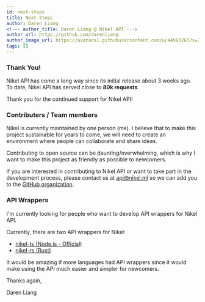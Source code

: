 ```yaml
---
id: next-steps
title: Next Steps
author: Daren Liang
<!--- author_title: Daren Liang @ Nikel API --->
author_url: https://github.com/darenliang
author_image_url: https://avatars1.githubusercontent.com/u/44593263?s=200&v=4
tags: []
---
```


### Thank You!

Nikel API has come a long way since its initial release about 3 weeks ago. To date, Nikel API has served close to **80k requests**.

Thank you for the continued support for Nikel API!

### Contributers / Team members

Nikel is currently maintained by one person (me). I believe that to make this project sustainable for years to come, we will need to create an environment where people can collaborate and share ideas.

Contributing to open source can be daunting/overwhelming, which is why I want to make this project as friendly as possible to newcomers.

If you are interested in contributing to Nikel API or want to take part in the development process, please contact us at [api@nikel.ml](mailto:api@nikel.ml) so we can add you to the [GitHub organization](https://github.com/nikel-api).

### API Wrappers

I'm currently looking for people who want to develop API wrappers for Nikel API.

Currently, there are two API wrappers for Nikel:

* [nikel-ts (Node.js - Official)](https://www.npmjs.com/package/nikel)
* [nikel-rs (Rust)](https://crates.io/crates/nikel-rs)

It would be amazing if more languages had API wrappers since it would make using the API much easier and simpler for newcomers.

Thanks again,

Daren Liang